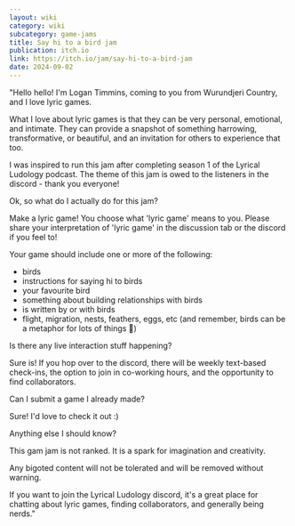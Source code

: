 ```yaml
---
layout: wiki
category: wiki
subcategory: game-jams
title: Say hi to a bird jam
publication: itch.io
link: https://itch.io/jam/say-hi-to-a-bird-jam
date: 2024-09-02
---
```


"Hello hello! I'm Logan Timmins, coming to you from Wurundjeri Country, and I love lyric games.

What I love about lyric games is that they can be very personal, emotional, and intimate. They can provide a snapshot of something harrowing, transformative, or beautiful, and an invitation for others to experience that too.

I was inspired to run this jam after completing season 1 of the Lyrical Ludology podcast. The theme of this jam is owed to the listeners in the discord - thank you everyone!

Ok, so what do I actually do for this jam?

Make a lyric game! You choose what 'lyric game' means to you. Please share your interpretation of 'lyric game' in the discussion tab or the discord if you feel to!

Your game should include one or more of the following:
- birds
- instructions for saying hi to birds
- your favourite bird
- something about building relationships with birds
- is written by or with birds
- flight, migration, nests, feathers, eggs, etc
(and remember, birds can be a metaphor for lots of things 🦆)

Is there any live interaction stuff happening?

Sure is! If you hop over to the discord, there will be weekly text-based check-ins, the option to join in co-working hours, and the opportunity to find collaborators.

Can I submit a game I already made?

Sure! I'd love to check it out :)

Anything else I should know?

This gam jam is not ranked. It is a spark for imagination and creativity.

Any bigoted content will not be tolerated and will be removed without warning.

If you want to join the Lyrical Ludology discord, it's a great place for chatting about lyric games, finding collaborators, and generally being nerds."
